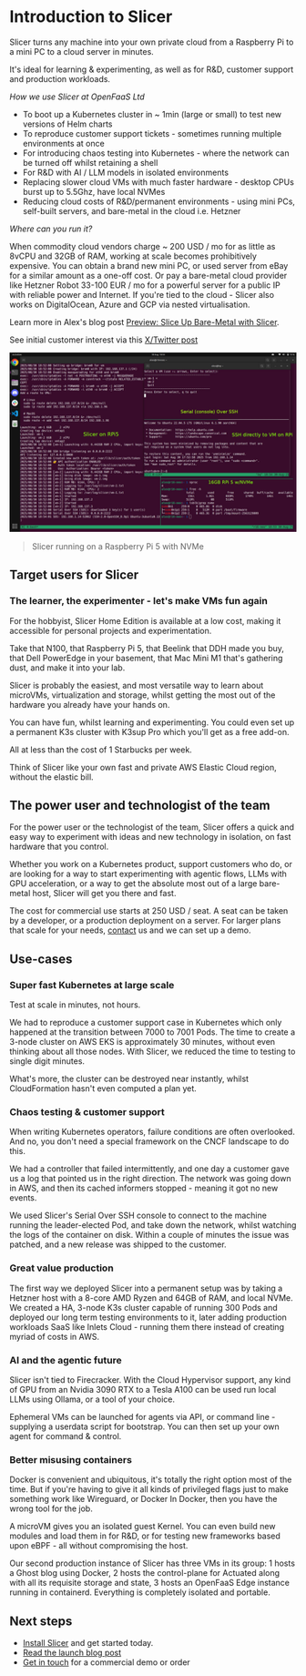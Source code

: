 # Introduction to Slicer

Slicer turns any machine into your own private cloud from a Raspberry Pi to a mini PC to a cloud server in minutes.

It's ideal for learning & experimenting, as well as for R&D, customer support and production workloads.

*How we use Slicer at OpenFaaS Ltd*

* To boot up a Kubernetes cluster in ~ 1min (large or small) to test new versions of Helm charts
* To reproduce customer support tickets - sometimes running multiple environments at once
* For introducing chaos testing into Kubernetes - where the network can be turned off whilst retaining a shell
* For R&D with AI / LLM models in isolated environments
* Replacing slower cloud VMs with much faster hardware - desktop CPUs burst up to 5.5Ghz, have local NVMes
* Reducing cloud costs of R&D/permanent environments - using mini PCs, self-built servers, and bare-metal in the cloud i.e. Hetzner

*Where can you run it?*

When commodity cloud vendors charge ~ 200 USD / mo for as little as 8vCPU and 32GB of RAM, working at scale becomes prohibitively expensive. You can obtain a brand new mini PC, or used server from eBay for a similar amount as a one-off cost. Or pay a bare-metal cloud provider like Hetzner Robot 33-100 EUR / mo for a powerful server for a public IP with reliable power and Internet. If you're tied to the cloud - Slicer also works on DigitalOcean, Azure and GCP via nested virtualisation.

Learn more in Alex's blog post [Preview: Slice Up Bare-Metal with Slicer](https://blog.alexellis.io/slicer-bare-metal-preview/).

See initial customer interest via this [X/Twitter post](https://x.com/alexellisuk/status/1961752898552914074)

![Slicer running on a Raspberry Pi 5 with NVMe](images/rpi5.png)
> Slicer running on a Raspberry Pi 5 with NVMe

## Target users for Slicer

### The learner, the experimenter - let's make VMs fun again

For the hobbyist, Slicer Home Edition is available at a low cost, making it accessible for personal projects and experimentation.

Take that N100, that Raspberry Pi 5, that Beelink that DDH made you buy, that Dell PowerEdge in your basement, that Mac Mini M1 that's gathering dust, and make it into your lab.

Slicer is probably the easiest, and most versatile way to learn about microVMs, virtualization and storage, whilst getting the most out of the hardware you already have your hands on.

You can have fun, whilst learning and experimenting. You could even set up a permanent K3s cluster with K3sup Pro which you'll get as a free add-on.

All at less than the cost of 1 Starbucks per week.

Think of Slicer like your own fast and private AWS Elastic Cloud region, without the elastic bill.

## The power user and technologist of the team

For the power user or the technologist of the team, Slicer offers a quick and easy way to experiment with ideas and new technology in isolation, on fast hardware that you control.

Whether you work on a Kubernetes product, support customers who do, or are looking for a way to start experimenting with agentic flows, LLMs with GPU acceleration, or a way to get the absolute most out of a large bare-metal host, Slicer will get you there and fast.

The cost for commercial use starts at 250 USD / seat. A seat can be taken by a developer, or a production deployment on a server. For larger plans that scale for your needs, [contact](/contact.md) us and we can set up a demo.

## Use-cases

### Super fast Kubernetes at large scale

Test at scale in minutes, not hours.

We had to reproduce a customer support case in Kubernetes which only happened at the transition between 7000 to 7001 Pods. The time to create a 3-node cluster on AWS EKS is approximately 30 minutes, without even thinking about all those nodes. With Slicer, we reduced the time to testing to single digit minutes.

What's more, the cluster can be destroyed near instantly, whilst CloudFormation hasn't even computed a plan yet.

### Chaos testing & customer support

When writing Kubernetes operators, failure conditions are often overlooked. And no, you don't need a special framework on the CNCF landscape to do this.

We had a controller that failed intermittently, and one day a customer gave us a log that pointed us in the right direction. The network was going down in AWS, and then its cached informers stopped - meaning it got no new events.

We used Slicer's Serial Over SSH console to connect to the machine running the leader-elected Pod, and take down the network, whilst watching the logs of the container on disk. Within a couple of minutes the issue was patched, and a new release was shipped to the customer.

### Great value production

The first way we deployed Slicer into a permanent setup was by taking a Hetzner host with a 8-core AMD Ryzen and 64GB of RAM, and local NVMe. We created a HA, 3-node K3s cluster capable of running 300 Pods and deployed our long term testing environments to it, later adding production workloads SaaS like Inlets Cloud - running them there instead of creating myriad of costs in AWS.

### AI and the agentic future

Slicer isn't tied to Firecracker. With the Cloud Hypervisor support, any kind of GPU from an Nvidia 3090 RTX to a Tesla A100 can be used run local LLMs using Ollama, or a tool of your choice.

Ephemeral VMs can be launched for agents via API, or command line - supplying a userdata script for bootstrap. You can then set up your own agent for command & control.

### Better misusing containers

Docker is convenient and ubiquitous, it's totally the right option most of the time. But if you're having to give it all kinds of privileged flags just to make something work like Wireguard, or Docker In Docker, then you have the wrong tool for the job.

A microVM gives you an isolated guest Kernel. You can even build new modules and load them in for R&D, or for testing new frameworks based upon eBPF - all without compromising the host.

Our second production instance of Slicer has three VMs in its group: 1 hosts a Ghost blog using Docker, 2 hosts the control-plane for Actuated along with all its requisite storage and state, 3 hosts an OpenFaaS Edge instance running in containerd. Everything is completely isolated and portable.

## Next steps

* [Install Slicer](/getting-started/install) and get started today.
* [Read the launch blog post](https://blog.alexellis.io/slicer-bare-metal-preview/)
* [Get in touch](/contact) for a commercial demo or order
